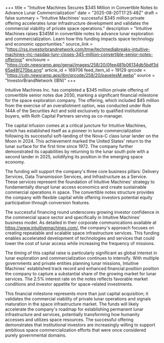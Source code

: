 +++
title = "Intuitive Machines Secures $345 Million in Convertible Notes to Advance Lunar Commercialization"
date = "2025-08-20T17:25:48Z"
draft = false
summary = "Intuitive Machines' successful $345 million private offering accelerates lunar infrastructure development and validates the commercial viability of private space operations."
description = "Intuitive Machines raises $345M in convertible notes to advance lunar exploration and commercialization. Learn how this funding impacts space technology and economic opportunities."
source_link = "https://rss.investorbrandnetwork.com/tmw/techmediabreaks-intuitive-machines-inc-nasdaq-lunr-closes-345-million-convertible-senior-notes-offering/"
enclosure = "https://cdn.newsramp.app/genai/images/258/20/0fee481b06134db5bdf3d65a48f270be.png"
article_id = 169706
feed_item_id = 19129
qrcode = "https://cdn.newsramp.app/ibn/qrcode/258/20/paveIesM.webp"
source = "InvestorBrandNetwork (IBN)"
+++

<p>Intuitive Machines Inc. has completed a $345 million private offering of convertible senior notes due 2030, marking a significant financial milestone for the space exploration company. The offering, which included $45 million from the exercise of an overallotment option, was conducted under Rule 144A of the Securities Act and sold exclusively to qualified institutional buyers, with Roth Capital Partners serving as co-manager.</p><p>The capital infusion comes at a critical juncture for Intuitive Machines, which has established itself as a pioneer in lunar commercialization following its successful soft-landing of the Nova-C class lunar lander on the Moon in 2024. This achievement marked the United States' return to the lunar surface for the first time since 1972. The company further demonstrated its capabilities by returning to the lunar south pole with a second lander in 2025, solidifying its position in the emerging space economy.</p><p>The funding will support the company's three core business pillars: Delivery Services, Data Transmission Services, and Infrastructure as a Service. These services represent the foundation of Intuitive Machines' strategy to fundamentally disrupt lunar access economics and create sustainable commercial operations in space. The convertible notes structure provides the company with flexible capital while offering investors potential equity participation through conversion features.</p><p>The successful financing round underscores growing investor confidence in the commercial space sector and specifically in Intuitive Machines' business model. As detailed in their corporate communications available at <a href="https://www.intuitivemachines.com/" rel="nofollow" target="_blank">https://www.intuitivemachines.com/</a>, the company's approach focuses on creating repeatable and scalable space infrastructure services. This funding enables accelerated development of technologies and services that could lower the cost of lunar access while increasing the frequency of missions.</p><p>The timing of this capital raise is particularly significant as global interest in lunar exploration and commercialization continues to intensify. With multiple governments and private entities planning lunar missions, Intuitive Machines' established track record and enhanced financial position position the company to capture a substantial share of the growing market for lunar services. The 2.5% interest rate on the notes reflects favorable market conditions and investor appetite for space-related investments.</p><p>This financial milestone represents more than just capital acquisition; it validates the commercial viability of private lunar operations and signals maturation in the space infrastructure market. The funds will likely accelerate the company's roadmap for establishing permanent lunar infrastructure and services, potentially transforming how humanity accesses and utilizes space resources. The successful offering demonstrates that institutional investors are increasingly willing to support ambitious space commercialization efforts that were once considered purely governmental domains.</p>